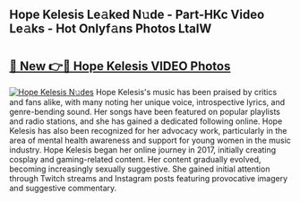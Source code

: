 ## Hope Kelesis Le𝚊ked N𝚞de - Part-HKc Video Le𝚊ks - Hot Onlyf𝚊ns Photos LtaIW

# <h2><a href="http://ac48707.deff.icu/?id=Hope+Kelesis">🔗 New 👉🔴 Hope Kelesis VIDEO Photos</a></h2>

[![Hope Kelesis N𝚞des](https://i.imgur.com/rIISA9y.gif)](http://ac48707.deff.icu/?id=Hope+Kelesis)
Hope Kelesis's music has been praised by critics and fans alike, with many noting her unique voice, introspective lyrics, and genre-bending sound. Her songs have been featured on popular playlists and radio stations, and she has gained a dedicated following online. Hope Kelesis has also been recognized for her advocacy work, particularly in the area of mental health awareness and support for young women in the music industry. Hope Kelesis began her online journey in 2017, initially creating cosplay and gaming-related content. Her content gradually evolved, becoming increasingly sexually suggestive. She gained initial attention through Twitch streams and Instagram posts featuring provocative imagery and suggestive commentary.
